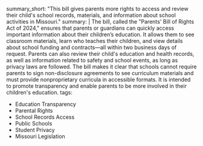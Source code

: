 summary_short: "This bill gives parents more rights to access and review their child's school records, materials, and information about school activities in Missouri."
summary: |
  The bill, called the "Parents' Bill of Rights Act of 2024," ensures that parents or guardians can quickly access important information about their children’s education. It allows them to see classroom materials, learn who teaches their children, and view details about school funding and contracts—all within two business days of request. Parents can also review their child's education and health records, as well as information related to safety and school events, as long as privacy laws are followed. The bill makes it clear that schools cannot require parents to sign non-disclosure agreements to see curriculum materials and must provide nonproprietary curricula in accessible formats. It is intended to promote transparency and enable parents to be more involved in their children's education.
tags:
  - Education Transparency
  - Parental Rights
  - School Records Access
  - Public Schools
  - Student Privacy
  - Missouri Legislation
